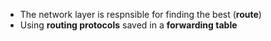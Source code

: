 - The network layer is respnsible for finding the best (**route**)
- Using **routing protocols** saved in a **forwarding table**
